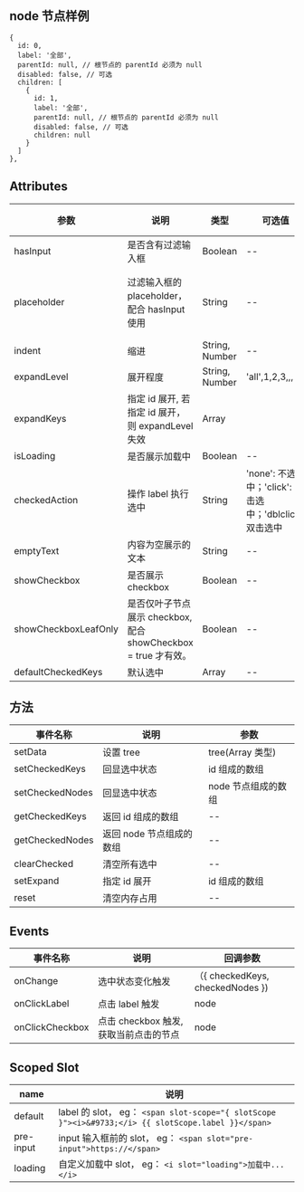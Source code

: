 ## node 节点样例

```
{
  id: 0,
  label: '全部',
  parentId: null, // 根节点的 parentId 必须为 null
  disabled: false, // 可选
  children: [
    {
      id: 1,
      label: '全部',
      parentId: null, // 根节点的 parentId 必须为 null
      disabled: false, // 可选
      children: null
    }
  ]
},
```

## Attributes

| 参数                 | 说明                                                           | 类型           | 可选值                                                  | 默认值               |
| -------------------- | -------------------------------------------------------------- | -------------- | ------------------------------------------------------- | -------------------- |
| hasInput             | 是否含有过滤输入框                                             | Boolean        | --                                                      | false                |
| placeholder          | 过滤输入框的 placeholder，配合 hasInput 使用                   | String         | --                                                      | 请输入关键字进行查找 |
| indent               | 缩进                                                           | String, Number | --                                                      | 15                   |
| expandLevel          | 展开程度                                                       | String, Number | 'all',1,2,3,,,                                          | 'all'                |
| expandKeys           | 指定 id 展开, 若指定 id 展开，则 expandLevel 失效              | Array          |                                                         | []                   |
| isLoading            | 是否展示加载中                                                 | Boolean        | --                                                      | false                |
| checkedAction        | 操作 label 执行选中                                            | String         | 'none': 不选中；'click': 单击选中；'dblclick': 双击选中 | 'none'               |
| emptyText            | 内容为空展示的文本                                             | String         | --                                                      | '暂无数据'           |
| showCheckbox         | 是否展示 checkbox                                              | Boolean        | --                                                      | false                |
| showCheckboxLeafOnly | 是否仅叶子节点展示 checkbox, 配合 showCheckbox = true 才有效。 | Boolean        | --                                                      | false                |
| defaultCheckedKeys   | 默认选中                                                       | Array          | --                                                      | []                   |

## 方法

| 事件名称        | 说明                     | 参数                |
| --------------- | ------------------------ | ------------------- |
| setData         | 设置 tree                | tree(Array 类型)    |
| setCheckedKeys  | 回显选中状态             | id 组成的数组       |
| setCheckedNodes | 回显选中状态             | node 节点组成的数组 |
| getCheckedKeys  | 返回 id 组成的数组       | --                  |
| getCheckedNodes | 返回 node 节点组成的数组 | --                  |
| clearChecked    | 清空所有选中             | --                  |
| setExpand       | 指定 id 展开             | id 组成的数组       |
| reset           | 清空内存占用             | --                  |

## Events

| 事件名称        | 说明                                   | 回调参数                         |
| --------------- | -------------------------------------- | -------------------------------- |
| onChange        | 选中状态变化触发                       | （{ checkedKeys, checkedNodes }) |
| onClickLabel    | 点击 label 触发                        | node                             |
| onClickCheckbox | 点击 checkbox 触发, 获取当前点击的节点 | node                             |

## Scoped Slot

| name      | 说明                                                                                                |
| --------- | --------------------------------------------------------------------------------------------------- |
| default   | label 的 slot， eg： `<span slot-scope="{ slotScope }"><i>&#9733;</i> {{ slotScope.label }}</span>` |
| pre-input | input 输入框前的 slot， eg： `<span slot="pre-input">https://</span>`                               |
| loading   | 自定义加载中 slot， eg： `<i slot="loading">加载中...</i>`                                          |
